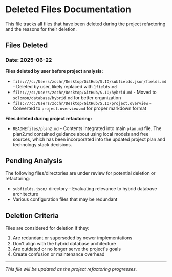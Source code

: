 # Deleted Files Documentation

This file tracks all files that have been deleted during the project refactoring and the reasons for their deletion.

## Files Deleted

### Date: 2025-06-22

**Files deleted by user before project analysis:**
- `file:///c:/Users/zochr/Desktop/GitHub/S.IO/subfields.json/fields.md` - Deleted by user, likely replaced with `1fields.md`
- `file:///c:/Users/zochr/Desktop/GitHub/S.IO/hybrid.md` - Moved to `solomon/database/hybrid.md` for better organization
- `file:///c:/Users/zochr/Desktop/GitHub/S.IO/project.overview` - Converted to `project.overview.md` for proper markdown format

**Files deleted during project refactoring:**
- `READMEfiles/plan2.md` - Contents integrated into main `plan.md` file. The plan2.md contained guidance about using local models and free sources, which has been incorporated into the updated project plan and technology stack decisions.

## Pending Analysis

The following files/directories are under review for potential deletion or refactoring:
- `subfields.json/` directory - Evaluating relevance to hybrid database architecture
- Various configuration files that may be redundant

## Deletion Criteria

Files are considered for deletion if they:
1. Are redundant or superseded by newer implementations
2. Don't align with the hybrid database architecture
3. Are outdated or no longer serve the project's goals
4. Create confusion or maintenance overhead

---
*This file will be updated as the project refactoring progresses.*
